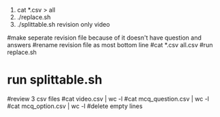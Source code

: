 1. cat *.csv > all
2. ./replace.sh
3. ./splittable.sh
revision only video


#make seperate revision file because of it doesn't have question and answers
#rename revision file as most bottom line
#cat *.csv all.csv
#run replace.sh
# run splittable.sh
#review 3 csv files
#cat video.csv | wc -l
#cat mcq_question.csv | wc -l
#cat mcq_option.csv | wc -l
#delete empty lines

